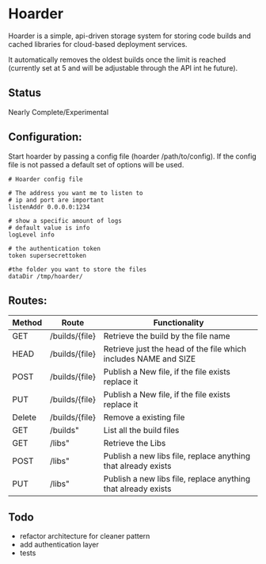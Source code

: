 # Hoarder

Hoarder is a simple, api-driven storage system for storing code builds and cached libraries for cloud-based deployment services.

It automatically removes the oldest builds once the limit is reached (currently set at 5 and will be adjustable through the API int he future).

## Status

Nearly Complete/Experimental

## Configuration:

Start hoarder by passing a config file (hoarder /path/to/config). If the config file is not passed a default set of options will be used.

```
# Hoarder config file

# The address you want me to listen to
# ip and port are important
listenAddr 0.0.0.0:1234

# show a specific amount of logs
# default value is info
logLevel info

# the authentication token
token supersecrettoken

#the folder you want to store the files
dataDir /tmp/hoarder/
```

## Routes:

| Method | Route | Functionality |
| --- | --- | --- |
| GET | /builds/{file} | Retrieve the build by the file name |
| HEAD | /builds/{file} | Retrieve just the head of the file which includes NAME and SIZE |
| POST | /builds/{file} | Publish a New file, if the file exists replace it |
| PUT | /builds/{file} | Publish a New file, if the file exists replace it |
| Delete | /builds/{file} | Remove a existing file |
| GET | /builds" | List all the build files |
| GET | /libs" | Retrieve the Libs |
| POST | /libs" | Publish a new libs file, replace anything that already exists |
| PUT | /libs" | Publish a new libs file, replace anything that already exists |

## Todo

- refactor architecture for cleaner pattern
- add authentication layer
- tests
